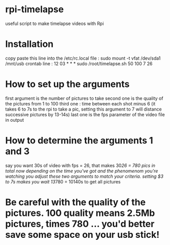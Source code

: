 # rpi-timelapse
useful script to make timelapse videos with Rpi

# Installation
copy paste this line into the /etc/rc.local file : sudo mount -t vfat /dev/sda1 /mnt/usb
crontab line : 12 03 * * * sudo /root/timelapse.sh 50 100 7 26

# How to set up the arguments
first argument is the number of pictures to take
second one is the quality of the pictures from 1 to 100
third one : time between each shot minus 6 (it takes 6 to 7s to the rpi to take a pic, setting this argument to 7 will distance successive pictures by 13-14s)
last one is the fps parameter of the video file in output

# How to determine the arguments 1 and 3
say you want 30s of video with fps = 26, that makes 30*26 = 780 pics in total
now depending on the time you've got and the phenomenom you're watching you adjust these two arguments to match your criteria. 
setting $3 to 7s makes you wait 13*780 = 10140s to get all pictures

# Be careful with the quality of the pictures. 100 quality means 2.5Mb pictures, times 780 ... you'd better save some space on your usb stick!
